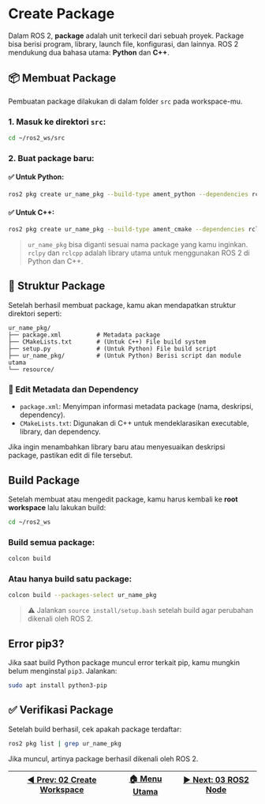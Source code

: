 # Create Package

Dalam ROS 2, **package** adalah unit terkecil dari sebuah proyek. Package bisa berisi program, library, launch file, konfigurasi, dan lainnya. ROS 2 mendukung dua bahasa utama: **Python** dan **C++**.

## 📦 Membuat Package

Pembuatan package dilakukan di dalam folder `src` pada workspace-mu.

### 1. Masuk ke direktori `src`:

```bash
cd ~/ros2_ws/src
```

### 2. Buat package baru:

#### ✅ Untuk **Python**:

```bash
ros2 pkg create ur_name_pkg --build-type ament_python --dependencies rclpy
```

#### ✅ Untuk **C++**:

```bash
ros2 pkg create ur_name_pkg --build-type ament_cmake --dependencies rclcpp
```

> `ur_name_pkg` bisa diganti sesuai nama package yang kamu inginkan.  
> `rclpy` dan `rclcpp` adalah library utama untuk menggunakan ROS 2 di Python dan C++.


## 📁 Struktur Package

Setelah berhasil membuat package, kamu akan mendapatkan struktur direktori seperti:

```
ur_name_pkg/
├── package.xml          # Metadata package
├── CMakeLists.txt       # (Untuk C++) File build system
├── setup.py             # (Untuk Python) File build script
├── ur_name_pkg/         # (Untuk Python) Berisi script dan module utama
└── resource/
```

### 🔧 Edit Metadata dan Dependency

- `package.xml`: Menyimpan informasi metadata package (nama, deskripsi, dependency).
- `CMakeLists.txt`: Digunakan di C++ untuk mendeklarasikan executable, library, dan dependency.

Jika ingin menambahkan library baru atau menyesuaikan deskripsi package, pastikan edit di file tersebut.


## Build Package

Setelah membuat atau mengedit package, kamu harus kembali ke **root workspace** lalu lakukan build:

```bash
cd ~/ros2_ws
```

### Build semua package:

```bash
colcon build
```

### Atau hanya build satu package:

```bash
colcon build --packages-select ur_name_pkg
```

> ⚠️ Jalankan `source install/setup.bash` setelah build agar perubahan dikenali oleh ROS 2.

## Error pip3?

Jika saat build Python package muncul error terkait pip, kamu mungkin belum menginstal `pip3`. Jalankan:

```bash
sudo apt install python3-pip
```
## ✅ Verifikasi Package

Setelah build berhasil, cek apakah package terdaftar:

```bash
ros2 pkg list | grep ur_name_pkg
```
Jika muncul, artinya package berhasil dikenali oleh ROS 2.

| [◀️ Prev: 02 Create Workspace](../02_create_workspace/) | [🏠 Menu Utama](/) | [▶️ Next: 03 ROS2 Node](../04_ros2_node/) |
| ------------------------------------------------------ | ----------------- | ---------------------------------------- |